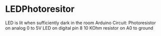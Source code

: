 # LEDPhotoresitor
LED is lit when sufficiently dark in the room
Arduino Circuit:
    Photoresistor on analog 0 to 5V
    LED on digital pin 8
    10 KOhm resistor on A0 to ground
